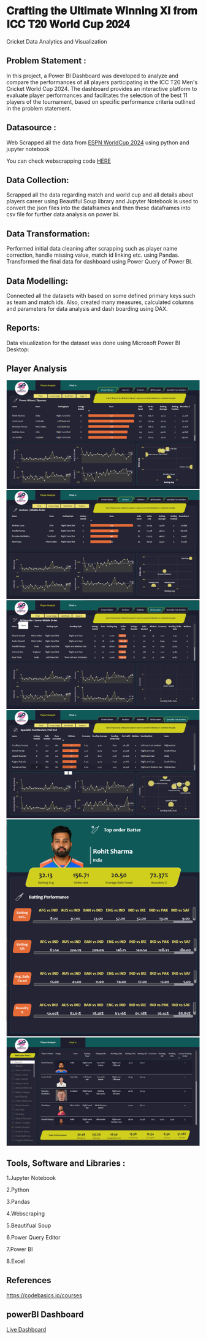 # 𝐂𝐫𝐚𝐟𝐭𝐢𝐧𝐠 𝐭𝐡𝐞 𝐔𝐥𝐭𝐢𝐦𝐚𝐭𝐞 𝐖𝐢𝐧𝐧𝐢𝐧𝐠 𝐗𝐈 𝐟𝐫𝐨𝐦 𝐈𝐂𝐂 𝐓𝟐𝟎 𝐖𝐨𝐫𝐥𝐝 𝐂𝐮𝐩 𝟐𝟎𝟐𝟒
Cricket Data Analytics and Visualization

## Problem Statement :

In this project, a Power BI Dashboard was developed to analyze and compare the performances of all players participating in the ICC T20 Men's Cricket World Cup 2024. The dashboard provides an interactive platform to evaluate player performances and facilitates the selection of the best 11 players of the tournament, based on specific performance criteria outlined in the problem statement.
## Datasource :
Web Scrapped all the data from [ESPN WorldCup 2024](https://www.espncricinfo.com/series/icc-men-s-t20-world-cup-2024-1411166) using python and jupyter notebook

You can check webscrapping code [HERE](https://github.com/sohamshirke10/Cricket-Data-Analytics-and-Visualization/tree/7da698547179da8de59a419c95bc78637894dcec/Webscraping%20code)

## Data Collection:
Scrapped all the data regarding match and world cup and all details about players career using Beautiful Soup library and Jupyter Notebook is used to convert the json files into the dataframes and then these dataframes into csv file for further data analysis on power bi.

## Data Transformation:
Performed initial data cleaning after scrapping such as player name correction, handle missing value, match id linking etc. using Pandas. Transformed the final data for dashboard using Power Query of Power BI.

## Data Modelling:
Connected all the datasets with based on some defined primary keys such as team and match ids. Also, created many measures, calculated columns and parameters for data analysis and dash boarding using DAX.

## Reports:
Data visualization for the dataset was done using Microsoft Power BI Desktop:

## Player Analysis
![Openers](https://github.com/SanchayRohad/Cricket-Data-Analytics-and-Visualization/blob/6f9f413ef5180f02e6339caf9abc68a3d7a15641/Screenshots/front%20page.png)
![Middle Order](https://github.com/SanchayRohad/Cricket-Data-Analytics-and-Visualization/blob/6f9f413ef5180f02e6339caf9abc68a3d7a15641/Screenshots/Middle%20Order.png)
![Allrounders](https://github.com/SanchayRohad/Cricket-Data-Analytics-and-Visualization/blob/f666c47aec29f51a90f7f67b081f4609392b3e36/Screenshots/Allrounders.png)
![Bowlers](https://github.com/SanchayRohad/Cricket-Data-Analytics-and-Visualization/blob/6f9f413ef5180f02e6339caf9abc68a3d7a15641/Screenshots/Bowlers.png)
![PlayerInfo](https://github.com/SanchayRohad/Cricket-Data-Analytics-and-Visualization/blob/main/Screenshots/Player%20Summary%20throughout%20worldcup.png)
![Final 11](https://github.com/SanchayRohad/Cricket-Data-Analytics-and-Visualization/blob/6f9f413ef5180f02e6339caf9abc68a3d7a15641/Screenshots/Final%2011.png)

## Tools, Software and Libraries :
1.Jupyter Notebook

2.Python

3.Pandas

4.Webscraping

5.Beautifual Soup

6.Power Query Editor

7.Power BI

8.Excel

## References
https://codebasics.io/courses

## powerBI Dashboard
[Live Dashboard](https://app.powerbi.com/view?r=eyJrIjoiNjEyNDAyMjYtMTc4Ni00NjRmLThiOGEtODFmNzUzZjg4YTgwIiwidCI6ImM2ZTU0OWIzLTVmNDUtNDAzMi1hYWU5LWQ0MjQ0ZGM1YjJjNCJ9&pageName=ReportSection3a8cb23b814911c94608)

